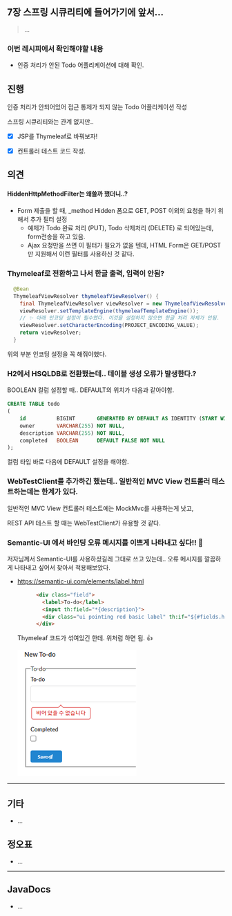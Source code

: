 ## 7장 스프링 시큐리티에 들어가기에 앞서...

> ...
> 

### 이번 레시피에서 확인해야할  내용

* 인증 처리가 안된 Todo 어플리케이션에 대해 확인.

  

## 진행

인증 처리가 안되어있어 접근 통제가 되지 않는 Todo 어플리케이션 작성

스프링 시큐리티와는 관계 없지만..

- [x] JSP를 Thymeleaf로 바꿔보자!

- [x] 컨트롤러 테스트 코드 작성.

  




## 의견

#### HiddenHttpMethodFilter는 왜쓸까 했더니..?

* Form 제출을 할 때, _method Hidden 폼으로 GET, POST 이외의 요청을 하기 위해서 추가 필터 설정
  * 예제가 Todo 완료 처리 (PUT), Todo 삭제처리 (DELETE) 로 되어있는데, form전송을 하고 있음.
  * Ajax 요청만을 쓰면 이 필터가 필요가 없을 텐데, HTML Form은 GET/POST만 지원해서 이런 필터를 사용하신 것 같다.



### Thymeleaf로 전환하고 나서 한글 출력, 입력이 안됨?

```java
  @Bean
  ThymeleafViewResolver thymeleafViewResolver() {
    final ThymeleafViewResolver viewResolver = new ThymeleafViewResolver();
    viewResolver.setTemplateEngine(thymeleafTemplateEngine());
    // ✨ 아래 인코딩 설정이 필수였다. 이것을 설정하지 않으면 한글 처리 자체가 안됨.
    viewResolver.setCharacterEncoding(PROJECT_ENCODING_VALUE);
    return viewResolver;
  }
```

위의 부분 인코딩 설정을 꼭 해줘야했다.



### H2에서 HSQLDB로 전환했는데.. 테이블 생성 오류가 발생한다.?

BOOLEAN 컬럼 설정할 때.. DEFAULT의 위치가 다음과 같아야함. 

```sql
CREATE TABLE todo
(
    id          BIGINT       GENERATED BY DEFAULT AS IDENTITY (START WITH 1) PRIMARY KEY,
    owner       VARCHAR(255) NOT NULL,
    description VARCHAR(255) NOT NULL,
    completed   BOOLEAN      DEFAULT FALSE NOT NULL
);
```

컬럼 타입 바로 다음에 DEFAULT 설정을 해야함.



### WebTestClient를 추가하긴 했는데.. 일반적인 MVC View 컨트롤러 테스트하는데는 한계가 있다.

일반적인 MVC View 컨트롤러 테스트에는 MockMvc를 사용하는게 낫고,

REST API 테스트 할 때는 WebTestClient가 유용할 것 같다.



###  Semantic-UI 에서 바인딩 오류 메시지를 이쁘게 나타내고 싶다!! 🎃

저자님께서 Semantic-UI를 사용하셨길레 그대로 쓰고 있는데.. 오류 메시지를 깔끔하게 나타내고 싶어서 찾아서 적용해보았다.

* https://semantic-ui.com/elements/label.html

  ```html
        <div class="field">
          <label>To-do</label>
          <input th:field="*{description}">
          <div class="ui pointing red basic label" th:if="${#fields.hasErrors('description')}" th:errors="*{description}"></div>
        </div>
  ```

  Thymeleaf 코드가 섞여있긴 한데. 위처럼 하면 됨. 👍

  ![image-20231020040657086](doc-resources/image-20231020040657086.png)





---

## 기타

- ...



## 정오표

* ...

  


---

## JavaDocs

* ...
